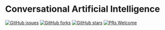 # Conversational Artificial Intelligence
[![GitHub issues](https://img.shields.io/github/issues/Develop-Packt/Introduction-to-Conversational-Artificial-Intelligence.svg)](https://github.com/Develop-Packt/Introduction-to-Conversational-Artificial-Intelligence/issues)
[![GitHub forks](https://img.shields.io/github/forks/Develop-Packt/Introduction-to-Conversational-Artificial-Intelligence.svg)](https://github.com/Develop-Packt/Introduction-to-Conversational-Artificial-Intelligence/network)
[![GitHub stars](https://img.shields.io/github/stars/Develop-Packt/Introduction-to-Conversational-Artificial-Intelligence.svg)](https://github.com/Develop-Packt/Introduction-to-Conversational-Artificial-Intelligence/stargazers)
[![PRs Welcome](https://img.shields.io/badge/PRs-welcome-brightgreen.svg)](https://github.com/Develop-Packt/Introduction-to-Conversational-Artificial-Intelligence/pulls)
